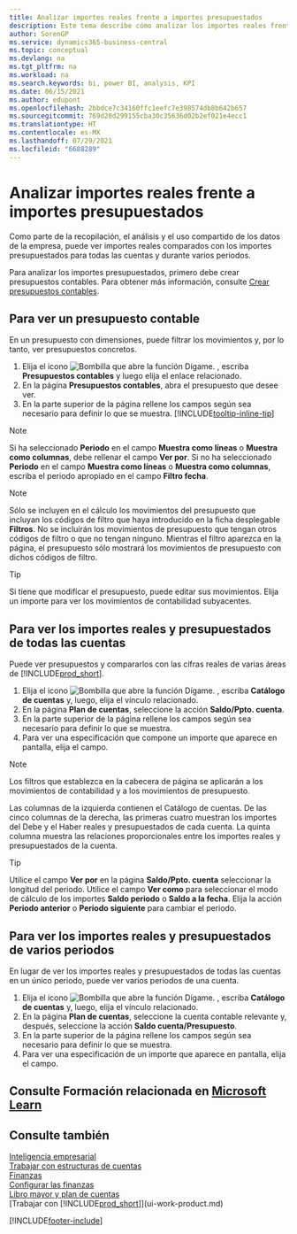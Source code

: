 ```yaml
---
title: Analizar importes reales frente a importes presupuestados
description: Este tema describe cómo analizar los importes reales frente a los importes presupuestados como un medio para recopilar, analizar y compartir los datos de su empresa.
author: SorenGP
ms.service: dynamics365-business-central
ms.topic: conceptual
ms.devlang: na
ms.tgt_pltfrm: na
ms.workload: na
ms.search.keywords: bi, power BI, analysis, KPI
ms.date: 06/15/2021
ms.author: edupont
ms.openlocfilehash: 2bbdce7c34160ffc1eefc7e398574db8b642b657
ms.sourcegitcommit: 769d20d299155cba30c35636d02b2ef021e4ecc1
ms.translationtype: HT
ms.contentlocale: es-MX
ms.lasthandoff: 07/29/2021
ms.locfileid: "6688289"
---
```

# <a name="analyze-actual-amounts-versus-budgeted-amounts"></a>Analizar importes reales frente a importes presupuestados
Como parte de la recopilación, el análisis y el uso compartido de los datos de la empresa, puede ver importes reales comparados con los importes presupuestados para todas las cuentas y durante varios periodos.

Para analizar los importes presupuestados, primero debe crear presupuestos contables. Para obtener más información, consulte [Crear presupuestos contables](finance-how-create-budgets.md).

## <a name="to-view-a-gl-budget"></a>Para ver un presupuesto contable
En un presupuesto con dimensiones, puede filtrar los movimientos y, por lo tanto, ver presupuestos concretos.

1. Elija el icono ![Bombilla que abre la función Dígame.](media/ui-search/search_small.png "Dígame qué desea hacer") , escriba **Presupuestos contables** y luego elija el enlace relacionado.
2. En la página **Presupuestos contables**, abra el presupuesto que desee ver.  
3. En la parte superior de la página rellene los campos según sea necesario para definir lo que se muestra. [!INCLUDE[tooltip-inline-tip](includes/tooltip-inline-tip_md.md)]

> [!NOTE]  
>   Si ha seleccionado **Periodo** en el campo **Muestra como líneas** o **Muestra como columnas**, debe rellenar el campo **Ver por**. Si no ha seleccionado **Periodo** en el campo **Muestra como líneas** o **Muestra como columnas**, escriba el periodo apropiado en el campo **Filtro fecha**.  

> [!NOTE]  
>   Sólo se incluyen en el cálculo los movimientos del presupuesto que incluyan los códigos de filtro que haya introducido en la ficha desplegable **Filtros**. No se incluirán los movimientos de presupuesto que tengan otros códigos de filtro o que no tengan ninguno. Mientras el filtro aparezca en la página, el presupuesto sólo mostrará los movimientos de presupuesto con dichos códigos de filtro.  

> [!TIP]  
>   Si tiene que modificar el presupuesto, puede editar sus movimientos. Elija un importe para ver los movimientos de contabilidad subyacentes.

## <a name="to-view-actual-and-budgeted-amounts-for-all-accounts"></a>Para ver los importes reales y presupuestados de todas las cuentas  
Puede ver presupuestos y compararlos con las cifras reales de varias áreas de [!INCLUDE[prod_short](includes/prod_short.md)].

1. Elija el icono ![Bombilla que abre la función Dígame.](media/ui-search/search_small.png "Dígame qué desea hacer") , escriba **Catálogo de cuentas** y, luego, elija el vínculo relacionado.  
2. En la página **Plan de cuentas**, seleccione la acción **Saldo/Ppto. cuenta**.
3. En la parte superior de la página rellene los campos según sea necesario para definir lo que se muestra.  
4. Para ver una especificación que compone un importe que aparece en pantalla, elija el campo.  

> [!NOTE]  
>   Los filtros que establezca en la cabecera de página se aplicarán a los movimientos de contabilidad y a los movimientos de presupuesto.

Las columnas de la izquierda contienen el Catálogo de cuentas. De las cinco columnas de la derecha, las primeras cuatro muestran los importes del Debe y el Haber reales y presupuestados de cada cuenta. La quinta columna muestra las relaciones proporcionales entre los importes reales y presupuestados de la cuenta.  

> [!TIP]  
>   Utilice el campo **Ver por** en la página **Saldo/Ppto. cuenta** seleccionar la longitud del periodo. Utilice el campo **Ver como** para seleccionar el modo de cálculo de los importes **Saldo periodo** o **Saldo a la fecha**. Elija la acción **Periodo anterior** o **Periodo siguiente** para cambiar el periodo.  

## <a name="to-view-actual-and-budgeted-amounts-for-several-periods"></a>Para ver los importes reales y presupuestados de varios periodos  
En lugar de ver los importes reales y presupuestados de todas las cuentas en un único periodo, puede ver varios periodos de una cuenta.  

1. Elija el icono ![Bombilla que abre la función Dígame.](media/ui-search/search_small.png "Dígame qué desea hacer") , escriba **Catálogo de cuentas** y, luego, elija el vínculo relacionado.  
2. En la página **Plan de cuentas**, seleccione la cuenta contable relevante y, después, seleccione la acción **Saldo cuenta/Presupuesto**.  
3. En la parte superior de la página rellene los campos según sea necesario para definir lo que se muestra.   
4. Para ver una especificación de un importe que aparece en pantalla, elija el campo.  

## <a name="see-related-training-at-microsoft-learn"></a>Consulte Formación relacionada en [Microsoft Learn](/learn/modules/budgets-exchange-rates-dynamics-365-business-central/index)

## <a name="see-also"></a>Consulte también
[Inteligencia empresarial](bi.md)  
[Trabajar con estructuras de cuentas](bi-how-work-account-schedule.md)  
[Finanzas](finance.md)  
[Configurar las finanzas](finance-setup-finance.md)  
[Libro mayor y plan de cuentas](finance-general-ledger.md)  
[Trabajar con [!INCLUDE[prod_short](includes/prod_short.md)]](ui-work-product.md)  


[!INCLUDE[footer-include](includes/footer-banner.md)]